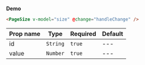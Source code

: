 **Demo**

```html
<PageSize v-model="size" @change="handleChange" />
```

| Prop name | Type     | Required | Default |
| --------- | -------- | -------- | ------- |
| id        | `String` | `true`   | ---     |
| value     | `Number` | `true`   | ---     |